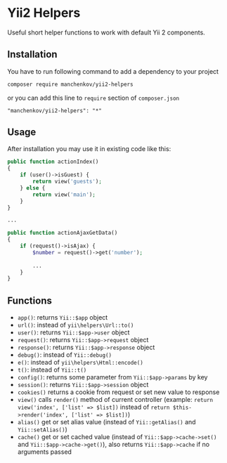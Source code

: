 # Yii2 Helpers

Useful short helper functions to work with default Yii 2 components.

## Installation

You have to run following command to add a dependency to your project

```bash
composer require manchenkov/yii2-helpers
```

or you can add this line to `require` section of `composer.json`

```
"manchenkov/yii2-helpers": "*"
```

## Usage

After installation you may use it in existing code like this:

```php
public function actionIndex()
{
    if (user()->isGuest) {
        return view('guests');
    } else {
        return view('main');
    }
}

...

public function actionAjaxGetData()
{
    if (request()->isAjax) {
        $number = request()->get('number');
        
        ...
    }
}
```


## Functions

- `app()`: returns `Yii::$app` object
- `url()`: instead of `yii\helpers\Url::to()`
- `user()`: returns `Yii::$app->user` object
- `request()`: returns `Yii::$app->request` object
- `response()`: returns `Yii::$app->response` object
- `debug()`: instead of `Yii::debug()`
- `e()`: instead of `yii\helpers\Html::encode()`
- `t()`: instead of `Yii::t()`
- `config()`: returns some parameter from `Yii::$app->params` by key
- `session()`: returns `Yii::$app->session` object
- `cookies()` returns a cookie from request or set new value to response
- `view()` calls `render()` method of current controller (example: `return view('index', ['list' => $list])` instead of `return $this->render('index', ['list' => $list])`)
- `alias()` get or set alias value (instead of `Yii::getAlias()` and `Yii::setAlias()`)
- `cache()` get or set cached value (instead of `Yii::$app->cache->set()` and `Yii::$app->cache->get()`), also returns `Yii::$app->cache` if no arguments passed